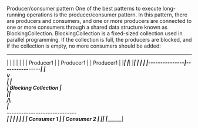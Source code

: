 ﻿Producer/consumer pattern
One of the best patterns to execute long-running operations is the producer/consumer pattern. 
In this pattern, there are producers and consumers, and one or more producers are connected to one or more consumers through a shared data structure known as BlockingCollection. 
BlockingCollection is a fixed-sized collection used in parallel programming. 
If the collection is full, the producers are blocked, and if the collection is empty, no more consumers should be added:

____________    _____________   ____________
|           |   |           |   |           |
| Producer1 |   | Producer1 |   | Producer1 |
|___________|   |___________|   |___________|
      |               |                |
      |---------------|----------------|
                      |             
           ___________v___________                  
           |                     |              
           | Blocking Collection |              
           |_____________________|      
                     /\          
                     |           
     -----------------------------  
_____|________              _____|_______
|            |             |             |
| Consumer 1 |             | Consumer 2  |
|____________|             |_____________|
      